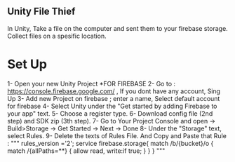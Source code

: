 ## Unity File Thief
In Unity, Take a file on the computer and sent them to your firebase storage. Collect files on a spesific location.

# Set Up
1- Open your new Unity Project
*FOR FIREBASE
2- Go to : https://console.firebase.google.com/ , If you dont have any account, Sing Up
3- Add new Project on firebase ; enter a name, Select default account for firebase
4- Select Unity under the "Get started by adding Firebase to your app" text.
5- Choose a register type.
6- Download config file (2nd step) and SDK zip (3th step).
7- Go to Your Project Console and open -> Build>Storage -> Get Started -> Next -> Done
8- Under the "Storage" text, select Rules.
9- Delete the texts of Rules File. And Copy and Paste that Rule :
"""
rules_version ='2';
service firebase.storage{
  match /b/{bucket}/o {
    match /{allPaths=**} {
      allow read, write:if true;
    }
  }
}
"""
